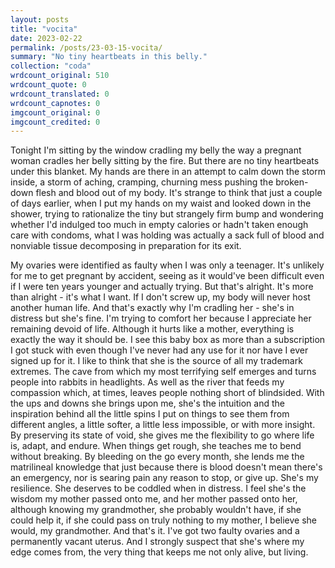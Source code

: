 ```yaml
---
layout: posts
title: "vocita"
date: 2023-02-22
permalink: /posts/23-03-15-vocita/
summary: "No tiny heartbeats in this belly."
collection: "coda"
wrdcount_original: 510
wrdcount_quote: 0
wrdcount_translated: 0
wrdcount_capnotes: 0
imgcount_original: 0
imgcount_credited: 0
---
```

Tonight I'm sitting by the window cradling my belly the way a pregnant woman cradles her belly sitting by the fire. But there are no tiny heartbeats under this blanket. My hands are there in an attempt to calm down the storm inside, a storm of aching, cramping, churning mess pushing the broken-down flesh and blood out of my body. It's strange to think that just a couple of days earlier, when I put my hands on my waist and looked down in the shower, trying to rationalize the tiny but strangely firm bump and wondering whether I'd indulged too much in empty calories or hadn't taken enough care with condoms, what I was holding was actually a sack full of blood and nonviable tissue decomposing in preparation for its exit.

My ovaries were identified as faulty when I was only a teenager. It's unlikely for me to get pregnant by accident, seeing as it would've been difficult even if I were ten years younger and actually trying. But that's alright. It's more than alright - it's what I want. If I don't screw up, my body will never host another human life. And that's exactly why I'm cradling her - she's in distress but she's fine. I'm trying to comfort her because I appreciate her remaining devoid of life. Although it hurts like a mother, everything is exactly the way it should be. I see this baby box as more than a subscription I got stuck with even though I've never had any use for it nor have I ever signed up for it. I like to think that she is the source of all my trademark extremes. The cave from which my most terrifying self emerges and turns people into rabbits in headlights. As well as the river that feeds my compassion which, at times, leaves people nothing short of blindsided. With the ups and downs she brings upon me, she's the intuition and the inspiration behind all the little spins I put on things to see them from different angles, a little softer, a little less impossible, or with more insight. By preserving its state of void, she gives me the flexibility to go where life is, adapt, and endure. When things get rough, she teaches me to bend without breaking. By bleeding on the go every month, she lends me the matrilineal knowledge that just because there is blood doesn't mean there's an emergency, nor is searing pain any reason to stop, or give up. She's my resilience. She deserves to be coddled when in distress. I feel she's the wisdom my mother passed onto me, and her mother passed onto her, although knowing my grandmother, she probably wouldn't have, if she could help it, if she could pass on truly nothing to my mother, I believe she would, my grandmother. And that's it. I've got two faulty ovaries and a permanently vacant uterus. And I strongly suspect that she's where my edge comes from, the very thing that keeps me not only alive, but living.
